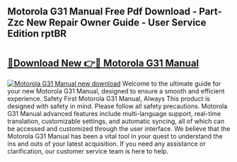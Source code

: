 ## Motorola G31 Manual Free Pdf Download - Part-Zzc New Repair Owner Guide - User Service Edition rptBR

# <h2><a href="http://cf16126.oget.top/?id=Motorola+G31+Manual">🔗Download New 👉🔴 Motorola G31 Manual</a></h2>

[![Motorola G31 Manual new download](https://i.imgur.com/5g1atiW.png)](http://cf16126.oget.top/?id=Motorola+G31+Manual)
Welcome to the ultimate guide for your new Motorola G31 Manual, designed to ensure a smooth and efficient experience. Safety First Motorola G31 Manual, Always This product is designed with safety in mind. Please follow all safety precautions. Motorola G31 Manual advanced features include multi-language support, real-time translation, customizable settings, and automatic syncing, all of which can be accessed and customized through the user interface. We believe that the Motorola G31 Manual has been a vital tool in your quest to understand the ins and outs of your latest acquisition. If you need any assistance or clarification, our customer service team is here to help.
